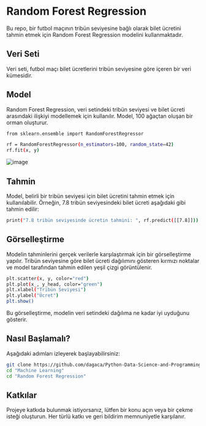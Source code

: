 # Random Forest Regression

Bu repo, bir futbol maçının tribün seviyesine bağlı olarak bilet ücretini tahmin etmek için Random Forest Regression modelini kullanmaktadır.



## Veri Seti

Veri seti, futbol maçı bilet ücretlerini tribün seviyesine göre içeren bir veri kümesidir.



## Model

Random Forest Regression, veri setindeki tribün seviyesi ve bilet ücreti arasındaki ilişkiyi modellemek için kullanılır. Model, 100 ağaçtan oluşan bir orman oluşturur.

```bash
from sklearn.ensemble import RandomForestRegressor

rf = RandomForestRegressor(n_estimators=100, random_state=42)
rf.fit(x, y)
```



![image](https://github.com/dagaca/Python-Data-Science-and-Programming/assets/80363244/d5200f64-5add-468c-8bc3-cfd6dda77aa3)



## Tahmin

Model, belirli bir tribün seviyesi için bilet ücretini tahmin etmek için kullanılabilir. Örneğin, 7.8 tribün seviyesindeki bilet ücreti aşağıdaki gibi tahmin edilir:

```bash
print("7.8 tribün seviyesinde ücretin tahmini: ", rf.predict([[7.8]]))
```



## Görselleştirme

Modelin tahminlerini gerçek verilerle karşılaştırmak için bir görselleştirme yapılır. Tribün seviyesine göre bilet ücreti dağılımını gösteren kırmızı noktalar ve model tarafından tahmin edilen yeşil çizgi görüntülenir.

```bash
plt.scatter(x, y, color="red")
plt.plot(x_, y_head, color="green")
plt.xlabel("Tribün Seviyesi")
plt.ylabel("Ücret")
plt.show()
```

Bu görselleştirme, modelin veri setindeki dağılıma ne kadar iyi uyduğunu gösterir.



## Nasıl Başlamalı?
Aşağıdaki adımları izleyerek başlayabilirsiniz:

```bash
git clone https://github.com/dagaca/Python-Data-Science-and-Programming.git
cd "Machine Learning"
cd "Random Forest Regression"
```


## Katkılar
Projeye katkıda bulunmak istiyorsanız, lütfen bir konu açın veya bir çekme isteği oluşturun. Her türlü katkı ve geri bildirim memnuniyetle karşılanır.
